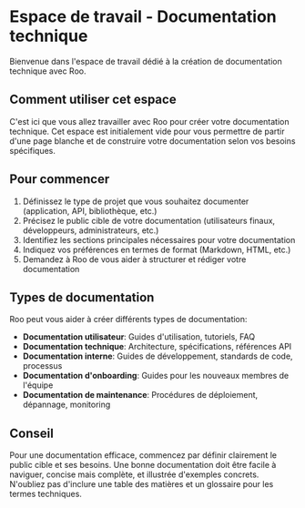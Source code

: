 # Espace de travail - Documentation technique

Bienvenue dans l'espace de travail dédié à la création de documentation technique avec Roo.

## Comment utiliser cet espace

C'est ici que vous allez travailler avec Roo pour créer votre documentation technique. Cet espace est initialement vide pour vous permettre de partir d'une page blanche et de construire votre documentation selon vos besoins spécifiques.

## Pour commencer

1. Définissez le type de projet que vous souhaitez documenter (application, API, bibliothèque, etc.)
2. Précisez le public cible de votre documentation (utilisateurs finaux, développeurs, administrateurs, etc.)
3. Identifiez les sections principales nécessaires pour votre documentation
4. Indiquez vos préférences en termes de format (Markdown, HTML, etc.)
5. Demandez à Roo de vous aider à structurer et rédiger votre documentation

## Types de documentation

Roo peut vous aider à créer différents types de documentation:

- **Documentation utilisateur**: Guides d'utilisation, tutoriels, FAQ
- **Documentation technique**: Architecture, spécifications, références API
- **Documentation interne**: Guides de développement, standards de code, processus
- **Documentation d'onboarding**: Guides pour les nouveaux membres de l'équipe
- **Documentation de maintenance**: Procédures de déploiement, dépannage, monitoring

## Conseil

Pour une documentation efficace, commencez par définir clairement le public cible et ses besoins. Une bonne documentation doit être facile à naviguer, concise mais complète, et illustrée d'exemples concrets. N'oubliez pas d'inclure une table des matières et un glossaire pour les termes techniques.